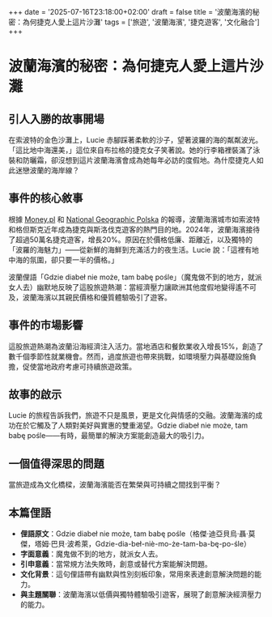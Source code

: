 +++
date = '2025-07-16T23:18:00+02:00'
draft = false
title = '波蘭海濱的秘密：為何捷克人愛上這片沙灘'
tags = ['旅遊', '波蘭海濱', '捷克遊客', '文化融合']
+++

# 波蘭海濱的秘密：為何捷克人愛上這片沙灘

## 引人入勝的故事開場
在索波特的金色沙灘上，Lucie 赤腳踩著柔軟的沙子，望著波羅的海的粼粼波光。「這比地中海還美，」這位來自布拉格的捷克女子笑著說。她的行李箱裡裝滿了泳裝和防曬霜，卻沒想到這片波蘭海濱會成為她每年必訪的度假地。為什麼捷克人如此迷戀波蘭的海岸線？

## 事件的核心敘事
根據 [Money.pl](https://www.money.pl/gospodarka/czesi-zaskakuja-polakow-swoim-podejsciem-do-wakacji-nad-baltykiem-7179020426758880a.html) 和 [National Geographic Polska](https://www.national-geographic.pl/traveler/polskie-monte-carlo-czesi-i-slowacy-zachwyceni-nadbaltyckim-kurortem/) 的報導，波蘭海濱城市如索波特和格但斯克近年成為捷克與斯洛伐克遊客的熱門目的地。2024年，波蘭海濱接待了超過50萬名捷克遊客，增長20%。原因在於價格低廉、距離近，以及獨特的「波羅的海魅力」——從新鮮的海鮮到充滿活力的夜生活。Lucie 說：「這裡有地中海的氛圍，卻只要一半的價格。」

波蘭俚語「Gdzie diabeł nie może, tam babę pośle」（魔鬼做不到的地方，就派女人去）幽默地反映了這股旅遊熱潮：當經濟壓力讓歐洲其他度假地變得遙不可及，波蘭海濱以其親民價格和優質體驗吸引了遊客。

## 事件的市場影響
這股旅遊熱潮為波蘭沿海經濟注入活力。當地酒店和餐飲業收入增長15%，創造了數千個季節性就業機會。然而，過度旅遊也帶來挑戰，如環境壓力與基礎設施負擔，促使當地政府考慮可持續旅遊政策。

## 故事的啟示
Lucie 的旅程告訴我們，旅遊不只是風景，更是文化與情感的交融。波蘭海濱的成功在於它觸及了人類對美好與實惠的雙重渴望。Gdzie diabeł nie może, tam babę pośle——有時，最簡單的解決方案能創造最大的吸引力。

## 一個值得深思的問題
當旅遊成為文化橋樑，波蘭海濱能否在繁榮與可持續之間找到平衡？

## 本篇俚語
- **俚語原文**：Gdzie diabeł nie może, tam babę pośle（格傑·迪亞貝烏·聶·莫傑，塔姆·巴貝·波希萊，Gdzie-dia-beł-niè-mo-że-tam-ba-bę-po-śle）  
- **字面意義**：魔鬼做不到的地方，就派女人去。  
- **引申意義**：當常規方法失敗時，創意或替代方案能解決問題。  
- **文化背景**：這句俚語帶有幽默與性別刻板印象，常用來表達創意解決問題的能力。  
- **與主題關聯**：波蘭海濱以低價與獨特體驗吸引遊客，展現了創意解決經濟壓力的能力。
```